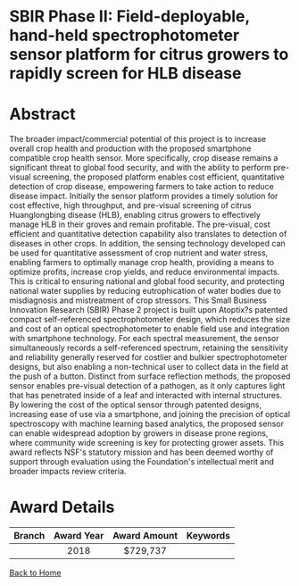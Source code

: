 
SBIR Phase II: Field-deployable, hand-held spectrophotometer sensor platform for citrus growers to rapidly screen for HLB disease
=================================================================================================================================

# Abstract


The broader impact/commercial potential of this project is to increase overall crop health and production with the proposed smartphone compatible crop health sensor. More specifically, crop disease remains a significant threat to global food security, and with the ability to perform pre-visual screening, the proposed platform enables cost efficient, quantitative detection of crop disease, empowering farmers to take action to reduce disease impact. Initially the sensor platform provides a timely solution for cost effective, high throughput, and pre-visual screening of citrus Huanglongbing disease (HLB), enabling citrus growers to effectively manage HLB in their groves and remain profitable. The pre-visual, cost efficient and quantitative detection capability also translates to detection of diseases in other crops. In addition, the sensing technology developed can be used for quantitative assessment of crop nutrient and water stress, enabling farmers to optimally manage crop health, providing a means to optimize profits, increase crop yields, and reduce environmental impacts. This is critical to ensuring national and global food security, and protecting national water supplies by reducing eutrophication of water bodies due to misdiagnosis and mistreatment of crop stressors. This Small Business Innovation Research (SBIR) Phase 2 project is built upon Atoptix?s patented compact self-referenced spectrophotometer design, which reduces the size and cost of an optical spectrophotometer to enable field use and integration with smartphone technology. For each spectral measurement, the sensor simultaneously records a self-referenced spectrum, retaining the sensitivity and reliability generally reserved for costlier and bulkier spectrophotometer designs, but also enabling a non-technical user to collect data in the field at the push of a button. Distinct from surface reflection methods, the proposed sensor enables pre-visual detection of a pathogen, as it only captures light that has penetrated inside of a leaf and interacted with internal structures. By lowering the cost of the optical sensor through patented designs, increasing ease of use via a smartphone, and joining the precision of optical spectroscopy with machine learning based analytics, the proposed sensor can enable widespread adoption by growers in disease prone regions, where community wide screening is key for protecting grower assets. This award reflects NSF's statutory mission and has been deemed worthy of support through evaluation using the Foundation's intellectual merit and broader impacts review criteria.  

# Award Details

|Branch|Award Year|Award Amount|Keywords|
| :---: | :---: | :---: | :---: |
||2018|$729,737||
  
  


[Back to Home](https://github.com/chrischow/dod_sbir_awards#419)